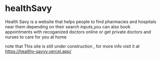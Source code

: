 # healthSavy
Health Savy is a website that helps people to find pharmacies and hospitals near them depending on their search inputs,you can also book appointments with recoganized doctors online or get private doctors and nurses to care for you at home

note that This site is still under construction , for more info visit it at https://healthy-savvy.vercel.app/
